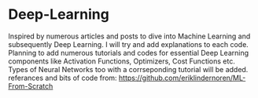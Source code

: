 # Deep-Learning

Inspired by numerous articles and posts to dive into Machine Learning and subsequently Deep Learning. 
I will try and add explanations to each code. 
Planning to add numerous tutorials and codes for essential Deep Learning components like Activation Functions, Optimizers, Cost Functions etc. 
Types of Neural Networks too with a corrseponding tutorial will be added.
referances and bits of code from:
https://github.com/eriklindernoren/ML-From-Scratch
